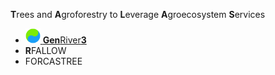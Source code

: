 **T**rees and **A**groforestry to **L**everage **A**groecosystem **S**ervices

- [<img src="https://raw.githubusercontent.com/degi/genriver/refs/heads/main/www/images/genriver_logo.svg" height="24"/> **Gen**River**3**](https://degi.github.io/genriver/)
- **R**FALLOW
- FORCASTREE
